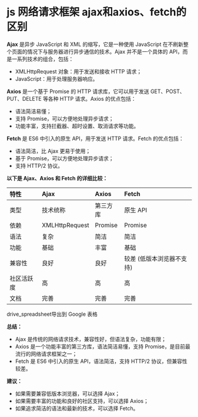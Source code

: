 # js 网络请求框架 ajax和axios、fetch的区别

**Ajax** 是异步 JavaScript 和 XML 的缩写，它是一种使用 JavaScript 在不刷新整个页面的情况下与服务器进行异步通信的技术。Ajax 并不是一个具体的 API，而是一系列技术的组合，包括：

- XMLHttpRequest 对象：用于发送和接收 HTTP 请求；
- JavaScript：用于处理服务器响应。

**Axios** 是一个基于 Promise 的 HTTP 请求库，它可以用于发送 GET、POST、PUT、DELETE 等各种 HTTP 请求。Axios 的优点包括：

- 语法简洁易懂；
- 支持 Promise，可以方便地处理异步请求；
- 功能丰富，支持拦截器、超时设置、取消请求等功能。

**Fetch** 是 ES6 中引入的原生 API，用于发送 HTTP 请求。Fetch 的优点包括：

- 语法简洁，比 Ajax 更易于使用；
- 基于 Promise，可以方便地处理异步请求；
- 支持 HTTP/2 协议。

**以下是 Ajax、Axios 和 Fetch 的详细比较：**

| 特性       | Ajax           | Axios    | Fetch                     |
| :--------- | :------------- | :------- | :------------------------ |
| 类型       | 技术统称       | 第三方库 | 原生 API                  |
| 依赖       | XMLHttpRequest | Promise  | Promise                   |
| 语法       | 复杂           | 简洁     | 简洁                      |
| 功能       | 基础           | 丰富     | 基础                      |
| 兼容性     | 良好           | 良好     | 较差 (低版本浏览器不支持) |
| 社区活跃度 | 高             | 高       | 高                        |
| 文档       | 完善           | 完善     | 完善                      |

drive_spreadsheet导出到 Google 表格

**总结：**

- Ajax 是传统的网络请求技术，兼容性好，但语法复杂，功能有限；
- Axios 是一个功能丰富的第三方库，语法简洁易懂，支持 Promise，是目前最流行的网络请求框架之一；
- Fetch 是 ES6 中引入的原生 API，语法简洁，支持 HTTP/2 协议，但兼容性较差。

**建议：**

- 如果需要兼容低版本浏览器，可以选择 Ajax；
- 如果需要丰富的功能和良好的社区支持，可以选择 Axios；
- 如果追求简洁的语法和最新的技术，可以选择 Fetch。
